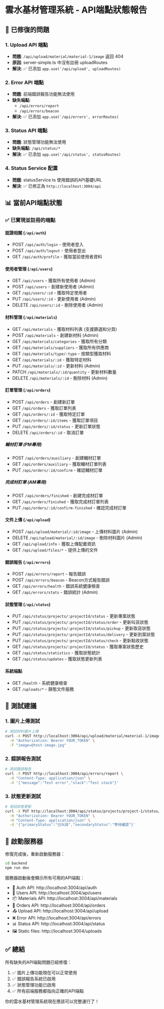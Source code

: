 # 雲水基材管理系統 - API端點狀態報告

## 🔧 **已修復的問題**

### 1. Upload API 端點
- **問題**: `/api/upload/material/material-1/image` 返回 404
- **原因**: server-simple.ts 中沒有註冊 uploadRoutes
- **解決**: ✅ 已添加 `app.use('/api/upload', uploadRoutes)`

### 2. Error API 端點
- **問題**: 前端錯誤報告功能無法使用
- **缺失端點**: 
  - `/api/errors/report`
  - `/api/errors/beacon`
- **解決**: ✅ 已添加 `app.use('/api/errors', errorRoutes)`

### 3. Status API 端點
- **問題**: 狀態管理功能無法使用
- **缺失端點**: `/api/status/*`
- **解決**: ✅ 已添加 `app.use('/api/status', statusRoutes)`

### 4. Status Service 配置
- **問題**: statusService.ts 使用錯誤的API基礎URL
- **解決**: ✅ 已修正為 `http://localhost:3004/api`

## 📊 **當前API端點狀態**

### ✅ **已實現並註冊的端點**

#### 認證相關 (`/api/auth`)
- POST `/api/auth/login` - 使用者登入
- POST `/api/auth/logout` - 使用者登出
- GET `/api/auth/profile` - 獲取當前使用者資料

#### 使用者管理 (`/api/users`)
- GET `/api/users` - 獲取所有使用者 (Admin)
- POST `/api/users` - 創建新使用者 (Admin)
- GET `/api/users/:id` - 獲取特定使用者
- PUT `/api/users/:id` - 更新使用者 (Admin)
- DELETE `/api/users/:id` - 刪除使用者 (Admin)

#### 材料管理 (`/api/materials`)
- GET `/api/materials` - 獲取材料列表 (支援篩選和分頁)
- POST `/api/materials` - 創建新材料 (Admin)
- GET `/api/materials/categories` - 獲取所有分類
- GET `/api/materials/suppliers` - 獲取所有供應商
- GET `/api/materials/type/:type` - 按類型獲取材料
- GET `/api/materials/:id` - 獲取特定材料
- PUT `/api/materials/:id` - 更新材料 (Admin)
- PATCH `/api/materials/:id/quantity` - 更新材料數量
- DELETE `/api/materials/:id` - 刪除材料 (Admin)

#### 訂單管理 (`/api/orders`)
- POST `/api/orders` - 創建新訂單
- GET `/api/orders` - 獲取訂單列表
- GET `/api/orders/:id` - 獲取特定訂單
- GET `/api/orders/:id/items` - 獲取訂單項目
- PUT `/api/orders/:id/status` - 更新訂單狀態
- DELETE `/api/orders/:id` - 取消訂單

##### 輔材訂單 (PM專用)
- POST `/api/orders/auxiliary` - 創建輔材訂單
- GET `/api/orders/auxiliary` - 獲取輔材訂單列表
- PUT `/api/orders/:id/confirm` - 確認輔材訂單

##### 完成材訂單 (AM專用)
- POST `/api/orders/finished` - 創建完成材訂單
- GET `/api/orders/finished` - 獲取完成材訂單列表
- PUT `/api/orders/:id/confirm-finished` - 確認完成材訂單

#### 文件上傳 (`/api/upload`)
- POST `/api/upload/material/:id/image` - 上傳材料圖片 (Admin)
- DELETE `/api/upload/material/:id/image` - 刪除材料圖片 (Admin)
- GET `/api/upload/info` - 獲取上傳配置資訊
- GET `/api/upload/files/*` - 提供上傳的文件

#### 錯誤報告 (`/api/errors`)
- POST `/api/errors/report` - 報告錯誤
- POST `/api/errors/beacon` - Beacon方式報告錯誤
- GET `/api/errors/health` - 錯誤系統健康檢查
- GET `/api/errors/stats` - 錯誤統計 (Admin)

#### 狀態管理 (`/api/status`)
- PUT `/api/status/projects/:projectId/status` - 更新專案狀態
- PUT `/api/status/projects/:projectId/status/order` - 更新叫貨狀態
- PUT `/api/status/projects/:projectId/status/pickup` - 更新取貨狀態
- PUT `/api/status/projects/:projectId/status/delivery` - 更新到案狀態
- PUT `/api/status/projects/:projectId/status/check` - 更新點收狀態
- GET `/api/status/projects/:projectId/status` - 獲取專案狀態歷史
- GET `/api/status/statistics` - 獲取狀態統計
- GET `/api/status/updates` - 獲取狀態更新列表

#### 系統端點
- GET `/health` - 系統健康檢查
- GET `/uploads/*` - 靜態文件服務

## 🎯 **測試建議**

### 1. 圖片上傳測試
```bash
# 測試材料圖片上傳
curl -X POST http://localhost:3004/api/upload/material/material-1/image \
  -H "Authorization: Bearer YOUR_TOKEN" \
  -F "image=@test-image.jpg"
```

### 2. 錯誤報告測試
```bash
# 測試錯誤報告
curl -X POST http://localhost:3004/api/errors/report \
  -H "Content-Type: application/json" \
  -d '{"message":"Test error","stack":"Test stack"}'
```

### 3. 狀態更新測試
```bash
# 測試狀態更新
curl -X PUT http://localhost:3004/api/status/projects/project-1/status/order \
  -H "Authorization: Bearer YOUR_TOKEN" \
  -H "Content-Type: application/json" \
  -d '{"primaryStatus":"已叫貨","secondaryStatus":"等待確認"}'
```

## 🚀 **啟動服務器**

修復完成後，重新啟動服務器：

```bash
cd backend
npm run dev
```

服務器啟動後會顯示所有可用的API端點：
- 🔐 Auth API: http://localhost:3004/api/auth
- 👥 Users API: http://localhost:3004/api/users
- 📦 Materials API: http://localhost:3004/api/materials
- 🛒 Orders API: http://localhost:3004/api/orders
- 📤 Upload API: http://localhost:3004/api/upload
- ❌ Error API: http://localhost:3004/api/errors
- 📊 Status API: http://localhost:3004/api/status
- 🖼️ Static files: http://localhost:3004/uploads

## ✅ **總結**

所有缺失的API端點問題已經修復：
1. ✅ 圖片上傳功能現在可以正常使用
2. ✅ 錯誤報告系統已啟用
3. ✅ 狀態管理功能已啟用
4. ✅ 所有前端服務都指向正確的API端點

你的雲水基材管理系統現在應該可以完整運行了！